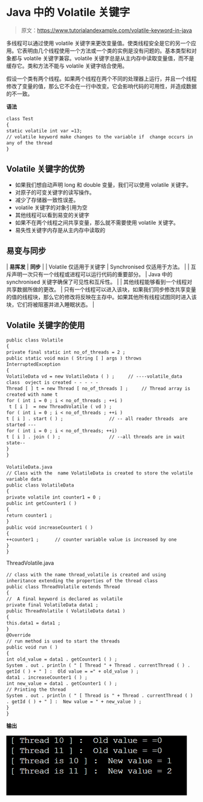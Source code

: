 # Java 中的 Volatile 关键字

> 原文：<https://www.tutorialandexample.com/volatile-keyword-in-java>

多线程可以通过使用 volatile 关键字来更改变量值。使类线程安全是它的另一个应用。它表明由几个线程使用一个方法或一个类的实例是没有问题的。基本类型和对象都与 volatile 关键字兼容。volatile 关键字总是从主内存中读取变量值，而不是缓存它。类和方法不能与 volatile 关键字结合使用。

假设一个类有两个线程。如果两个线程在两个不同的处理器上运行，并且一个线程修改了变量的值，那么它不会在一行中改变。它会影响代码的可用性，并造成数据的不一致。

**语法**

```
class Test  
{  
static volatile int var =13;  
// volatile keyword make changes to the variable if  change occurs in any of the thread
} 
```

## Volatile 关键字的优势

*   如果我们想自动声明 long 和 double 变量，我们可以使用 volatile 关键字。
*   对原子的可变关键字的读写操作。
*   减少了存储器一致性误差。
*   volatile 关键字的对象引用为空
*   其他线程可以看到易变的关键字
*   如果不在两个线程之间共享变量，那么就不需要使用 volatile 关键字。
*   易失性关键字内存是从主内存中读取的

## 易变与同步



| **易挥发** | **同步** |
| Volatile 仅适用于关键字 | Synchronised 仅适用于方法。 |
| 互斥声明一次只有一个线程或进程可以运行代码的重要部分。 | Java 中的 synchronised 关键字确保了可见性和互斥性。 |
| 其他线程能够看到一个线程对共享数据所做的更改。 | 只有一个线程可以进入该块，如果我们同步修改共享变量的值的线程块，那么它的修改将反映在主存中。如果其他所有线程试图同时进入该块，它们将被阻塞并进入睡眠状态。 |



## Volatile 关键字的使用

```
public class Volatile
{  
private final static int no_of_threads = 2 ;  
public static void main ( String [ ] args ) throws InterruptedException  
{  
VolatileData vd = new VolatileData ( ) ;     // ----volatile_data class  ovject is created - - - - -
Thread [ ] t = new Thread [ no_of_threads ] ;     // Thread array is created with name t   
for ( int i = 0 ; i < no_of_threads ; ++i )  
 t [ i ]  = new ThreadVolatile ( vd ) ;  
for ( int i = 0 ; i < no_of_threads ; ++i )  
t [ i ] . start ( ) ;                 // -- all reader threads  are started ---
for ( int i = 0 ; i < no_of_threads; ++i)  
t [ i ] . join ( ) ;                  // --all threads are in wait state--  
}  
}

VolatileData.java
// Class with the  name VolatileData is created to store the volatile variable data
public class VolatileData  
{  
private volatile int counter1 = 0 ;   
public int getCounter1 ( )   
{  
return counter1 ;  
}  
public void increaseCounter1 ( )   
{  
++counter1 ;      // counter variable value is increased by one 
}  
} 
```

ThreadVolatile.java

```
// class with the name thread_volatile is created and using inheritance extending the properties of the thread class
public class ThreadVolatile extends Thread   
{  
//  A final keyword is declared as volatile
private final VolatileData data1 ;  
public ThreadVolatile ( VolatileData data1 )   
{  
this.data1 = data1 ;         
}  
@Override  
// run method is used to start the threads
public void run ( )  
{  
int old_value = data1 . getCounter1 ( ) ;  
System . out . println ( " [ Thread " + Thread . currentThread ( ) . getId ( ) + " ] :  Old value = =" + old_value ) ;  
data1 . increaseCounter1 ( ) ;  
int new_value = data1 . getCounter1 ( ) ;  
// Printing the thread
System . out . println ( " [ Thread is " + Thread . currentThread ( ) . getId ( ) + " ] :  New value = " + new_value ) ;  
}  
}
```

**输出**

![Volatile keyword in Java](img/76904c7b66b70c88f7209c693712c5fe.png)
